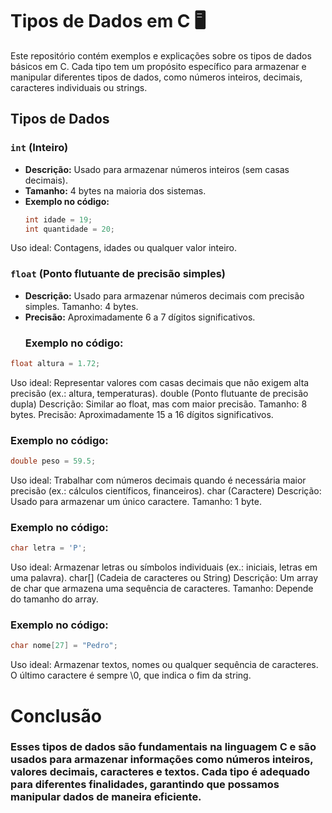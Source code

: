 # Tipos de Dados em C 🖥️

Este repositório contém exemplos e explicações sobre os tipos de dados básicos em C. Cada tipo tem um propósito específico para armazenar e manipular diferentes tipos de dados, como números inteiros, decimais, caracteres individuais ou strings.

## Tipos de Dados

### `int` (Inteiro)

- **Descrição:** Usado para armazenar números inteiros (sem casas decimais).
- **Tamanho:** 4 bytes na maioria dos sistemas.
- **Exemplo no código:**
  ```c
  int idade = 19;
  int quantidade = 20;
  ```

Uso ideal: Contagens, idades ou qualquer valor inteiro.

### `float` (Ponto flutuante de precisão simples)

- **Descrição:** Usado para armazenar números decimais com precisão simples.
  Tamanho: 4 bytes.
- **Precisão:** Aproximadamente 6 a 7 dígitos significativos.
  ### Exemplo no código:

```c
float altura = 1.72;
```

Uso ideal: Representar valores com casas decimais que não exigem alta precisão (ex.: altura, temperaturas).
double (Ponto flutuante de precisão dupla)
Descrição: Similar ao float, mas com maior precisão.
Tamanho: 8 bytes.
Precisão: Aproximadamente 15 a 16 dígitos significativos.

### Exemplo no código:

```c
double peso = 59.5;
```

Uso ideal: Trabalhar com números decimais quando é necessária maior precisão (ex.: cálculos científicos, financeiros).
char (Caractere)
Descrição: Usado para armazenar um único caractere.
Tamanho: 1 byte.

### Exemplo no código:

```c
char letra = 'P';
```

Uso ideal: Armazenar letras ou símbolos individuais (ex.: iniciais, letras em uma palavra).
char[] (Cadeia de caracteres ou String)
Descrição: Um array de char que armazena uma sequência de caracteres.
Tamanho: Depende do tamanho do array.

### Exemplo no código:

```c
char nome[27] = "Pedro";
```

Uso ideal: Armazenar textos, nomes ou qualquer sequência de caracteres. O último caractere é sempre \0, que indica o fim da string.

# Conclusão

### Esses tipos de dados são fundamentais na linguagem C e são usados para armazenar informações como números inteiros, valores decimais, caracteres e textos. Cada tipo é adequado para diferentes finalidades, garantindo que possamos manipular dados de maneira eficiente.
